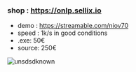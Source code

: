 ### shop : https://onlp.sellix.io
-  demo : https://streamable.com/niov70
-  speed : 1k/s in good conditions
- .exe: 50€ 
- source: 250€

![unsdsdknown](https://user-images.githubusercontent.com/98614666/183696827-e8b9db58-368f-4eb7-9302-9071db06f1bc.png)

